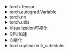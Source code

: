 <details><summary>torch.Tensor</summary>
  
- 创建
  - torch.Tensor(rows,cols)  
  - torch.ones/torch.zeros/torch.eye(rows,cols)  
  - torch.arange(s,e,step)/torch.linspace(s,e,num)  
  - torch.rand/torch.randn(rows,cols) //0-1均匀分布，-1--1标准分布  
  - torch.normal(means,std,out)  //有问题,创建不了  
  - torch.randperm(n)//随机排列  
  - torch.is_tensor  
  - torch.set_default_tensor_type  
  - torch.numel  
  - tensor.size()/tensor.shape //尺寸  
  - tensor.dtype/tensor.type()//数据类型  
  - tensor.numel()//元素个数  
- 数据类型  
  - 8位 torch.CharTensor/torch.ByteTensor  
  - 16位 torch.ShortTensor/torch.cuda.HalfTensor  
  - 32位 torch.IntTensor/torch.FloatTensor  
  - 64位 torch.LongTensor/torch.DoubleTensor  
  - 类型转换 tensor.type()/tensor.type_as(tensor)  
- 常用操作  
  **从存储角度看，对tensor的操作分为两类：函数名以_结尾的是inplace方式, 即会修改调用者自己的数据。**  
  - tensor.view()//修改尺寸，保持元素不变，浅复制  
  - tensor.unsqueeze(n)//扩展维度，在n-1后插入新维度  
  - tensor.expand(dim1,dim2,dim3)//扩展维度为dim1,dim2,dim3  
  - tensor.expand_as(tensor)//扩展维度与后一tensor一致  
  - tensor.squeeze(n)//压缩第N维，N维维度必须是1  
  - tensor.squeeze()//压缩所有维度为1的维  
  - tensor.resize()//修改尺寸，尺寸比原来大，会分配新空间，比原来小，旧数据仍保存  
  - 索引操作  
    - 坐标 tensor[,],tensor[[],[],[]]    
    - 切片 tensor[:,:]  
    - 大切片 tensor[:,...]  
    - mask tensor[真值表]  
  - torch.cat(tensor,dimension=0,1)//拼接  
  - torch.gather(tensor,dim,index,out)//将tensor按dim维通过index索引的值聚合后，输出   
  - tensor.scatter_(dim,index,inputtensor)//按dim维通过index索引将inputtensor的值放入tensor  
  - tensor.gather(dim,index)//gather和scatter_是一对逆操作  
  - torch.index_select(input,dim,index)//按index和dim选取行或列  
  - torch.masked_select(input,mask)//根据mask选取  
  - torch.nonzero(input)//返回非零元素坐标  
  - torch.split(input,size,dim)//按dim分割，每块大小为size，不能整除，则最后一块小于size  
  - torch.stack(tensors,dim)//按dim堆叠tensors  
  - torch.t()/torch.transpose()//转置，浅复制  
  - torch.chunk(tensor,chunks,dim)//类似split,按dim分割，分成chunks块  
  - torch.unbind(tensor,dim)//按dim，每行或列为一个tensor，组成一个元组，并返回  
- 数学运算  
  - torch.sum  
  - torch.mean  
  - torch.std  
  - torch.clamp  
  - torch.max  
  - torch.min  
  - torch.ceil,torch.floor,torch.round   
  - torch.pow  
  - torch.sqrt  
  - torch.prod  
  - torch.eq,torch.ne,torch.gt,torch.ge,torch.lt,torch.le    
  - torch.equal  
  - +-/\*，均是element-wise，按元素运算方式  
  - 内积,tensor.dot(tensor)/torch.dot(tensor,tensor)//tensor必须是一维  
  - 矩阵乘法,tensor.mm(tensor)/torch.mm(tensor,tensor)//按线性代数矩阵乘法运算规则   
- tensor和numpy的转换  
  - torch.from_numpy(ndarray)  
  - torch.Tensor(ndarry)  
  - tensor.numpy()  
</details>

<details><summary>torch.autograd.Variable</summary>
  
- Variable数据结构：
  - 包含成员data，grad，grad_fn  
  - data:就是一个tensor  
  - grad:是一个variable,形状与data一致  
  - grad_fn:记录variable的来源操作，即variable是通过grad_fn记录的操作产生的，如果为None则说明是手动创建的  
            同时grad_fn也表示此variable的反向传播函数，如AddBackwardl,AcummulateGrad,None  
  - grad_fn.next_functions 前几个元素的grad_fn  
- Variable的创建  
  - Variable(tensor,requires_grad=True/False,volatile=True/False)  
  - requires_grad:bool值，指示需不需要求导此variable   
  - volatile:bool值，指示是否禁止求导此variable,优先级大于requires_grad  
    **注：新版本好像不用volatile了，用torch.no_grad**  
- Variable自动求导功能  
  - Variable.backward(grad_varialbes,retain_graph):根据计算图求出直至源头的梯度，**注：计算图是理解自动求导的重要概念**  
  - grad_variables即目标函数对此variable的梯度  
  - retain_graph：bool值，指示是否清空中间变量的梯度缓存  
    所以求导类似于
    ```python
    z.backward()
    y.backward(torch.autograd.grad(z.y))//两种方法是同一个意思，从z开始求导，和从y开始求导  
    ```
    backward计算完梯度后，用于临时存储中间变量的grad的变量即被释放，所以用variable.grad查不到中间变量的grad  
    可用`torch.autograd.grad(x,y)`手动计算，即x对y的grad  
    或用torch.autograd.Variable.register_hook(func(grad))函数返回一个句柄，func(grad)是关于此variable的gra的函数  
    每次在backward时，调用register_hook  
    ```python
    def variable_hook(grad):
      print('y的梯度： \r\n',grad)
    x = V(t.ones(3), requires_grad=True)
    w = V(t.rand(3), requires_grad=True)
    y = x * w
    hook_handle = y.register_hook(variable_hook)
    z = y.sum()
    z.backward()
    hook_handle.remove()
    ```
 - 若遇到不能通过autograd自动求导的情况，可通过手动写function来进行前向传播和后向传播  
   **待了解** 
</details>

<details><summary>torch.nn</summary>
  
- torch.nn.Module类的属性  
  **torch.nn.Module是torch.nn的核心数据结构，表示一个网络，可以是单层或多层，可以包含子网络。**    
  - self.\_parameters=OrderedDict()   //此网络中的Parameters，子网络的Parameters不在这里  
  - self.\_modules=OrderedDict()    //存储包含的子网络,子网络的子网络不在这里    
  - self.training=True      //模型是否训练模式的标志，默认为True  
  - self.\_buffers=OrderedDict()    //以下三个属性是在网络前向传播和后向传播中会利用到的    
                                      获取中间网络层的参数的函数类似之前提到的Variable hook技术  
                                      Variable.register_hook(fun(grad))  
                                      Module.register_backward_hook(fun(model,inut,output))  
  - self.\_forward_hooks=OrderedDict()  
  - self.\_backward_hooks=OrderedDict()  
  - torch.nn.Module.\_\_dict\_\_.get('属性')//返回属性，但是在self.\_parameters和self.\_modules中已有的属性  
                                              不会出现在torch.nn.Module.\_\_dict\_\_中  
                                              三者加起来是所有的parameters,和modules  
                                              modules.parameters() or modules.modules()  
- 创建网络
  ```python
  自定义简单网络模型示例,全连接层FClayer  
  class myFCNet(nn.Module):
    def __init__(self,in_features,out_features):
        super(myFCNet,self).__init__()    //也可以nn.Module.__init__(self)
        self.w=nn.Parameter(torch.randn(in_features,out_features))  
        self.b=nn.Parameter(torch.randn(out_features))

    def forward(self,x):
        x=x.mm(self.w)
        x=x+self.b.expand_as(x)
        return x
   ```
  - torch.nn.Module.parameters(),torch.nn.Module.named_parameters()//返回所有网络参数，返回所有网络参数名称和参数  
  - torch.nn.modules(),torch.nn.named_modules()//返回子网络  
  - torch.nn.Parameter(Variable)  //Parameter,Variable,tensor都是矩阵  
    tensor是纯数字只运用于计算，不能用于自动求导  
    variable是对tensor的封装，记录有梯度相关信息，可用于自动求导  
    Parameter是对Variable的子类，默认requires_grad是True(因Parameter是学习的参数肯定要求导)  
    另Parameter在用于Module中时，Module可以根据Parameter的属性进行自动识别等.Variable不行因为缺少这些属性  
  ```python
  自定义含有子网络的网络模型示例,多层感知机MLP  
  def myMLP(nn.Module):
      def __init__.(self,in_features,hidden_features,out_features):
          super(myMLP,self).__init__()
          self.layer1=myFCNet(in_features,hidden_features)
          self.layer2=myFCNet(hidden_layers,out_features)

      def forward(self,x):
          x=self.layer1(x)
          x=self.layer2(x)
          return x
  ```
  - torch.nn.Sequential
    是一类特殊的Module,不用再写forward函数，规定了网络结构后，默认一层一层往下传递  
    ```python
    Sequentila示例  
    net=torch.nn.Sequential(
        torch.nn.Conv2d(3,3,3),
        torch.nn.BatchNorm2d(3),
        torch.nn.Relu()
        )
    net.add_module('fc1',torch.nn.Linear(3,3))
    input=torch.randn(3,3)
    net(input)//自动一层一层传递  
    ```
  - torch.nn.ModuleList  
    也是一个Module，包含了一层或多层子网络的Module,但是不能依次进行传播  
    ```python
    ModuleList示例
    net=torch.nn.ModuleList([torch.nn.Linear(3,3),torch.nn.Linear(3,2),torch.nn.Dropout(0.5)])  
    input=torch.randn(3,3)
    net(input)//这样是错误的，因为不能一层一层传递会报错  
    for model in net:
        input=model(input)//正确  
    ```
- 常用的神经网络层，标准接口  
  - torch.nn.Conv2d  
  - torch.nn.Linear  
  - torch.nn.Dropout
  - torch.nn.MaxPool2d
- 激活函数  
  **激活函数也是基于Module实现，保存在torch.nn中**
  - torch.nn.Relu  
- loss损失函数torch.nn  
  **也是一类特殊的Module，保存在torch.nn中**  
  - 常用的loss损失函数  
    - torch.nn.CrossEntropyLoss()  
    - torch.nn.MSELoss()  
- optimizer优化器  
  **保存在torch.nn.optim中**  
  - 常用的优化器  
    - torch.optim.SGD()  
- torch.nn.functional纯函数    
  某些torch.nn.Module的功能在torch.nn.functional中也有相应接口，比如不需要参数学习的Module就可以使用functional  
  - torch.nn.functional.relu()  
  - torch.nn.functional.max_pool2d()  
- torch.nn.init初始化策略  
  - torch.nn.init.xavier_normal(Parameter)  
- torch.save,torch.load模型保存和加载  
  - torch.save(module.state_dict(),'xx.pth')//只保存参数  
  - torch.load('xx.pth')//加载参数  
  - module.load_state_dict(torch.load('xx.pth'),strict=True)//将加载的参数添加到模型中,strict默认为True  
                                    strict=False时，非严格加载参数，属性对应则加载，不对应不加载，保持原样  
- cpu与gpu加载时相互转换  
  torch.load(path,map_location=lambda storage,loc:storage)  
  torch.load(path,map_location=lambda storage,loc:storage.cuda(0))  
  torch.load(path,map_location={'cuda:0':'cuda:1'}  
</details>

<details><summary>torch.utils</summary>
  
- **数据抽象**torch.utils.data.Dataset  
  **将数据源整理成像列表一样的数据结构,元素内容可以(文件路径，label，特征点，图片数据...)**  
  主要是定义\_\_init\_\_,\_\_getitem\_\_,\_\_len\_\_三个函数  
  ```python
  简单数据加载定义示例  
  class myData(torch.utils.data.Dataset):
      def __init__(self,root,transforms=None):    //root目录下包含图片，图片命名分别包含'cat'，'dog'  
          self.imgpath=[os.path.join(root,path) for path in os.listdir(root)]  
          
      def __getitem__(self,index):
          img=self.imagepath[index]
          if 'cat' in img.split('/')[-1]:
              label=0
          else:
              label=1
          if transforms:
              img=PIL.Image.open(img)
              img=transform(img)
          return img,label
          
      def __len__(self):
         return len(self.imgpath)
  dataset=myData('./liaodi')
  dataset[0]                  //可以想使用list一样使用dataset，很方便  
  for path,label in dataset:
      print(path,label)
  ```
  **注:**
  - 高负载的操作放在__getitem__中，如加载图片等。
  - dataset中应尽量只包含只读对象，避免修改任何可变对象，利用多线程进行操作。
  ```
  第一点是因为多进程会并行的调用__getitem__函数，将负载高的放在__getitem__函数中能够实现并行加速。
  第二点是因为dataloader使用多进程加载，如果在 Dataset实现中使用了可变对象，可能会有意想不到的冲突。
  在多线程/多进程中，修改一个可变对象，需要加锁，但是dataloader的设计使得其很难加锁(在实际使用中也应尽量避免锁的存在)
  因此最好避免在dataset中修改可变对象。
  例如下面就是一个不好的例子，在多进程处理中self.num可能与预期不符，这种问题不会报错，因此难以发现。
  如果一定要修改可变对象，建议使用Python标准库Queue中的相关数据结构。

  class BadDataset(Dataset):
      def __init__(self):
          self.datas = range(100)
          self.num = 0 # 取数据的次数
      def __getitem__(self, index):
          self.num += 1
          return self.datas[index]
  ```
- **数据抽取**torch.utils.data.DataLoader  
  - DataLoader(dataset, batch_size=1, shuffle=False, sampler=None, num_workers=0, collate_fn=default_collate,   
    pin_memory=False,drop_last=False)  
    - dataset：加载的数据集(Dataset对象)  
    - batch_size：batch size  
    - shuffle:：是否将数据打乱  
    - sampler： 样本抽样，后续会详细介绍  
    - num_workers：使用多进程加载的进程数，0代表不使用多进程  
    - collate_fn： 如何将多个样本数据拼接成一个batch，一般使用默认的拼接方式即可  
    - pin_memory：是否将数据保存在pin memory区，pin memory中的数据转到GPU会快一些  
    - drop_last：dataset中的数据个数可能不是batch_size的整数倍，drop_last为True会将多出来不足一个batch的数据丢弃  
- torch.utils.data.sampler  
  在DataLoader中shuffle是sampler的一种，默认的sampler是SequentialSampler顺序采样即一个接一个采样  
  常用的还有：WeightedRandomSampler(weights,num_samplers,replacement=True)  
  当DataLoader中指定了sampler后，shuffle参数失效  
  - weights:样本的权重，越大选取几率越大  
  - num_samplers:总采样的数目//当采样数目==样本数目，且replacement=False时，意味样本每一个采一次都会采到  
                              那么WeightedRandSampler将失去意义。  
  - replacement:是否可重复选取                                                                                               
  
</details>

<details><summary>Visualization可视化</summary>
  
- Visdom类似matplotlib的画图工具  
  ```python
  import visdom
  vis=visdom.Visdom(env='test')
  vis.line(X,Y,Win='',name='')//横纵坐标，窗口名字，线的名字，重复两次，win命名相同，新图覆盖旧图    
  vis.line(X,Y,Win='',update='append',name'')//设置update方式为apend，数据更新，不覆盖原图  
  vis.updateTrace(X,Y,Win='',name='')//在同一个窗口上画一条新线    
  vis.image(ndarray，Win='')//接收一个numpy array的数据，并可视化为图片      
  vis.images(ndarray,Win='',nrow=)//接收一个batch的ndarray数据，并可视化图片，nrow指定有多少行  
  vis.text(''' ''',Win='')//支持html语法<br>换行<hl>标题<b>加粗之类的          
  ```
</details>

<details><summary>GPU加速</summary>
  
- torch.cuda.is_available()     gpu是否可用
- torch.backends.cudnn.benchmark   设为True有助加速训练  
- torch.nn.DataParallel(model,device_id=[])  这是一个类，将model从原始GPU上复制到其他GPU上，在minibatch运行时，均分到每个model副本上，所以minibatch数量最好是 device_ids数量的整数倍。 最终，反向梯度传播会汇聚到原始model上。  
- Tensor,Variable,Module都有.cuda()方法，但是有区别：
  - Tensor，Variable的.cuda()以后，返回新的变量为GPU版本，原来的变量没有变化  
  - Module的.cuda()以后，是inplace方式，Module自身变为GPU版本  

- .cuda(device=)  
  - device:应用哪一块GPU  
- is_cuda  
  - 是否在GPU上  
- get_device()返回使用的GPU是哪一块  
- 损失函数也是一种运算可放在GPU上  
- torch.cuda.device()设置默认使用的GPU  
- torch.cuda.set_device()指定使用某一块GPU  
- CUDA_VISIBLE_DEVICE来指定使用多块GPU
  - 命令行格式 python main.py CUDA_VISIBLE_DEVICE 0,1  
  - import方式 import os ,os.environ["CUDA_VISIBLE_DEVICE"]="0,1"  
  - 使用指定的某几块物理GPU  
  - 在逻辑使用上，还是按0,1，2 的顺序使用，虽然可能使用的是第2,4,5块物理GPU  
 
</details>

<details><summary>向量化</summary>
  

</details>

<details><summary>torch.optimizer.lr_scheduler</summary>
  
 - torch.optimizer.lr_scheduler.StepLR(optimizer,stepsize,gamma=0.1,last_epoch=-1) //每stepsize个epoch后，lr变为原来的0.1,直到最后一个epoch时，lr变为初始大小。  
 </details>
